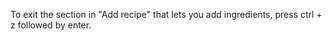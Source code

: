 To exit the section in "Add recipe" that lets you add ingredients, press ctrl + z followed by enter.